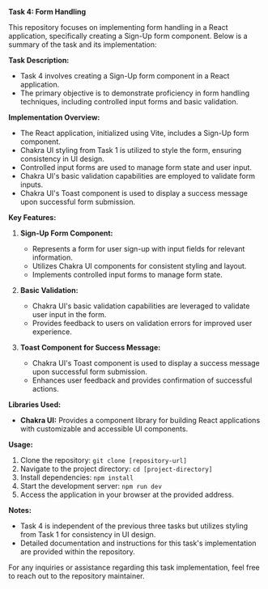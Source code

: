 **Task 4: Form Handling**

This repository focuses on implementing form handling in a React application, specifically creating a Sign-Up form component. Below is a summary of the task and its implementation:

**Task Description:**
- Task 4 involves creating a Sign-Up form component in a React application.
- The primary objective is to demonstrate proficiency in form handling techniques, including controlled input forms and basic validation.

**Implementation Overview:**
- The React application, initialized using Vite, includes a Sign-Up form component.
- Chakra UI styling from Task 1 is utilized to style the form, ensuring consistency in UI design.
- Controlled input forms are used to manage form state and user input.
- Chakra UI's basic validation capabilities are employed to validate form inputs.
- Chakra UI's Toast component is used to display a success message upon successful form submission.

**Key Features:**
1. **Sign-Up Form Component:**
   - Represents a form for user sign-up with input fields for relevant information.
   - Utilizes Chakra UI components for consistent styling and layout.
   - Implements controlled input forms to manage form state.

2. **Basic Validation:**
   - Chakra UI's basic validation capabilities are leveraged to validate user input in the form.
   - Provides feedback to users on validation errors for improved user experience.

3. **Toast Component for Success Message:**
   - Chakra UI's Toast component is used to display a success message upon successful form submission.
   - Enhances user feedback and provides confirmation of successful actions.

**Libraries Used:**
- **Chakra UI:** Provides a component library for building React applications with customizable and accessible UI components.

**Usage:**
1. Clone the repository: `git clone [repository-url]`
2. Navigate to the project directory: `cd [project-directory]`
3. Install dependencies: `npm install`
4. Start the development server: `npm run dev`
5. Access the application in your browser at the provided address.

**Notes:**
- Task 4 is independent of the previous three tasks but utilizes styling from Task 1 for consistency in UI design.
- Detailed documentation and instructions for this task's implementation are provided within the repository.

For any inquiries or assistance regarding this task implementation, feel free to reach out to the repository maintainer.
